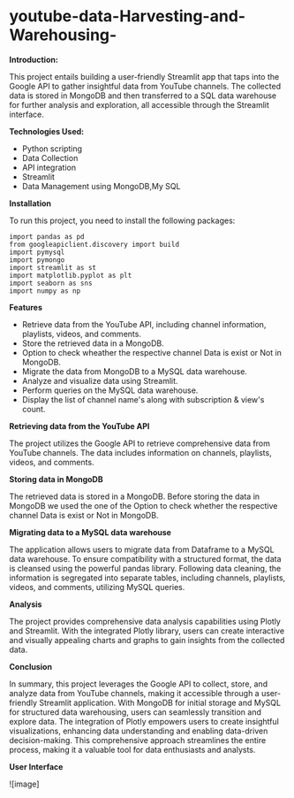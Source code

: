 # youtube-data-Harvesting-and-Warehousing-

**Introduction:**

This project entails building a user-friendly Streamlit app that taps into the Google API to gather insightful data from YouTube channels. The collected data is stored in MongoDB and then transferred to a SQL data warehouse for further analysis and exploration, all accessible through the Streamlit interface.

**Technologies Used:**

* Python scripting
* Data Collection
* API integration
* Streamlit
* Data Management using MongoDB,My SQL

**Installation**

To run this project, you need to install the following packages:
   
    import pandas as pd
    from googleapiclient.discovery import build
    import pymysql
    import pymongo
    import streamlit as st
    import matplotlib.pyplot as plt
    import seaborn as sns
    import numpy as np

**Features**

* Retrieve data from the YouTube API, including channel information, playlists, videos, and comments.
* Store the retrieved data in a MongoDB.
* Option to check wheather the respective channel Data is exist or Not in MongoDB.
* Migrate the data from MongoDB to a MySQL data warehouse.
* Analyze and visualize data using Streamlit.
* Perform queries on the MySQL data warehouse.
* Display the list of channel name's along with subscription & view's count.

**Retrieving data from the YouTube API**

The project utilizes the Google API to retrieve comprehensive data from YouTube channels. The data includes information on channels, playlists, videos, and comments.

**Storing data in MongoDB**

The retrieved data is stored in a MongoDB.
Before storing the data in MongoDB we used the one of the Option to check whether the respective channel Data is exist or Not in MongoDB.

**Migrating data to a MySQL data warehouse**

The application allows users to migrate data from Dataframe to a MySQL data warehouse. To ensure compatibility with a structured format, the data is cleansed using the powerful pandas library. Following data cleaning, the information is segregated into separate tables, including channels, playlists, videos, and comments, utilizing MySQL queries.

**Analysis**

The project provides comprehensive data analysis capabilities using Plotly and Streamlit. With the integrated Plotly library, users can create interactive and visually appealing charts and graphs to gain insights from the collected data.


**Conclusion**

In summary, this project leverages the Google API to collect, store, and analyze data from YouTube channels, making it accessible through a user-friendly Streamlit application. With MongoDB for initial storage and MySQL for structured data warehousing, users can seamlessly transition and explore data. The integration of Plotly empowers users to create insightful visualizations, enhancing data understanding and enabling data-driven decision-making. This comprehensive approach streamlines the entire process, making it a valuable tool for data enthusiasts and analysts.

**User Interface**


![image]



